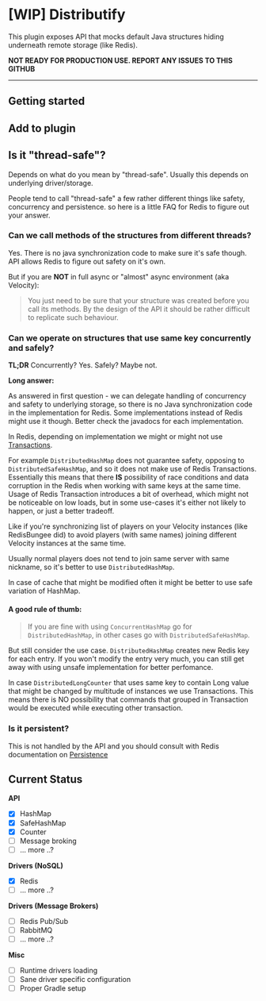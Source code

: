 # [WIP] Distributify
This plugin exposes API that mocks default Java structures hiding underneath remote storage (like Redis).

**NOT READY FOR PRODUCTION USE. REPORT ANY ISSUES TO THIS GITHUB**
****
## Getting started

## Add to plugin


Is it "thread-safe"?
---
Depends on what do you mean by "thread-safe". Usually this depends on underlying driver/storage.

People tend to call "thread-safe" a few rather different things like safety, concurrency and persistence. so here is a little FAQ for Redis to figure out your answer.


### **Can we call methods of the structures from different threads?**

Yes. There is no java synchronization code to make sure it's safe though. API allows Redis to figure out safety on it's own. 

But if you are **NOT** in full async or "almost" async environment (aka Velocity):

> You just need to be sure that your structure was created before you call its methods.
By the design of the API it should be rather difficult to replicate such behaviour.

### **Can we operate on structures that use same key concurrently and safely?**

**TL;DR** Concurrently? Yes. Safely? Maybe not.

**Long answer:**

As answered in first question - we can delegate handling of concurrency and safety to underlying storage, so there is no Java synchronization code in the implementation for Redis.
Some implementations instead of Redis might use it though. Better check the javadocs for each implementation.

In Redis, depending on implementation we might or might not use [Transactions](https://redis.io/docs/manual/transactions/).

For example `DistributedHashMap` does not guarantee safety, opposing to `DistributedSafeHashMap`, and so it does not make use of Redis Transactions.
Essentially this means that there **IS** possibility of race conditions and data corruption in the Redis when 
working with same keys at the same time.
Usage of Redis Transaction introduces a bit of overhead, which might not be noticeable on low loads, 
but in some use-cases it's either not likely to happen, or just a better tradeoff. 

Like if you're synchronizing list of players on your Velocity instances (like RedisBungee did) to avoid players (with same names) joining different Velocity instances at the same time.

Usually normal players does not tend to join same server with same nickname, so it's better to use `DistributedHashMap`.

In case of cache that might be modified often it might be better to use safe variation of HashMap.

#### A good rule of thumb:
> If you are fine with using `ConcurrentHashMap` go for `DistributedHashMap`, in other cases go with `DistributedSafeHashMap`.

But still consider the use case. `DistributedHashMap` creates new Redis key for each entry. If you won't modify the entry very much, you can still get away with using unsafe implementation for better perfomance.

In case `DistributedLongCounter` that uses same key to contain Long value that might be changed by multitude of instances we use Transactions.
This means there is NO possibility that commands that grouped in Transaction would be executed while executing other transaction.

### **Is it persistent?**
This is not handled by the API and you should consult with Redis documentation on [Persistence](https://redis.io/docs/management/persistence/)




Current Status
---
**API**
- [x] HashMap
- [x] SafeHashMap
- [x] Counter
- [ ] Message broking
- [ ] ... more ..?

**Drivers (NoSQL)**
- [x] Redis
- [ ] ... more ..?

**Drivers (Message Brokers)**
- [ ] Redis Pub/Sub
- [ ] RabbitMQ
- [ ] ... more ..?

**Misc**
- [ ] Runtime drivers loading 
- [ ] Sane driver specific configuration
- [ ] Proper Gradle setup